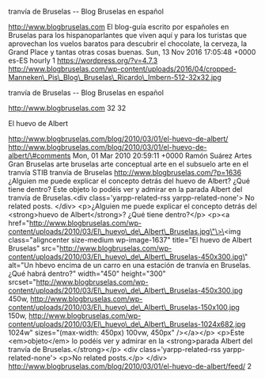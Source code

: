 tranvía de Bruselas -- Blog Bruselas en español

http://www.blogbruselas.com El blog-guía escrito por españoles en
Bruselas para los hispanoparlantes que viven aquí y para los turistas
que aprovechan los vuelos baratos para descubrir el chocolate, la
cerveza, la Grand Place y tantas otras cosas buenas. Sun, 13 Nov 2016
17:05:48 +0000 es-ES hourly 1 https://wordpress.org/?v=4.7.3
http://www.blogbruselas.com/wp-content/uploads/2016/04/cropped-Manneken\_Pis\_Blog\_Bruselas\_Ricardo\_Imbern-512-32x32.jpg

tranvía de Bruselas -- Blog Bruselas en español

http://www.blogbruselas.com 32 32

El huevo de Albert

http://www.blogbruselas.com/blog/2010/03/01/el-huevo-de-albert/
http://www.blogbruselas.com/blog/2010/03/01/el-huevo-de-albert/\#comments
Mon, 01 Mar 2010 20:59:11 +0000 Ramón Suárez Artes Gran Bruselas arte
bruselas arte conceptual arte en el subsuelo arte en el tranvía STIB
tranvía de Bruselas http://www.blogbruselas.com/?p=1636 ¿Alguien me
puede explicar el concepto detrás del huevo de Albert? ¿Qué tiene
dentro? Este objeto lo podéis ver y admirar en la parada Albert del
tranvía de Bruselas.\<div class=\'yarpp-related-rss
yarpp-related-none\'\> No related posts. \</div\> \<p\>¿Alguien me puede
explicar el concepto detrás del \<strong\>huevo de Albert\</strong\>?
¿Qué tiene dentro?\</p\> \<p\>\<a
href=\"http://www.blogbruselas.com/wp-content/uploads/2010/03/El\_huevo\_de\_Albert\_Bruselas.jpg\"\>\<img
class=\"aligncenter size-medium wp-image-1637\" title=\"El huevo de
Albert Bruselas\"
src=\"http://www.blogbruselas.com/wp-content/uploads/2010/03/El\_huevo\_de\_Albert\_Bruselas-450x300.jpg\"
alt=\"Un hbevo encima de un carro en una estación de tranvía en
Bruselas. ¿Qué habrá dentro?\" width=\"450\" height=\"300\"
srcset=\"http://www.blogbruselas.com/wp-content/uploads/2010/03/El\_huevo\_de\_Albert\_Bruselas-450x300.jpg
450w,
http://www.blogbruselas.com/wp-content/uploads/2010/03/El\_huevo\_de\_Albert\_Bruselas-150x100.jpg
150w,
http://www.blogbruselas.com/wp-content/uploads/2010/03/El\_huevo\_de\_Albert\_Bruselas-1024x682.jpg
1024w\" sizes=\"(max-width: 450px) 100vw, 450px\" /\>\</a\>\</p\>
\<p\>Este \<em\>objeto\</em\> lo podéis ver y admirar en la
\<strong\>parada Albert del tranvía de Bruselas.\</strong\>\</p\> \<div
class=\'yarpp-related-rss yarpp-related-none\'\> \<p\>No related
posts.\</p\> \</div\>
http://www.blogbruselas.com/blog/2010/03/01/el-huevo-de-albert/feed/ 2
